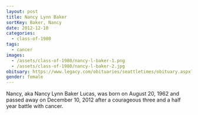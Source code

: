```yaml
---
layout: post
title: Nancy Lynn Baker
sortKey: Baker, Nancy
date: 2012-12-10
categories:
  - class-of-1980
tags:
  - cancer
images:
  - /assets/class-of-1980/nancy-l-baker-1.png
  - /assets/class-of-1980/nancy-l-baker-2.jpg
obituary: https://www.legacy.com/obituaries/seattletimes/obituary.aspx?n=Nancy-Lucas&pid=162053098
gender: female
---
```


Nancy, aka Nancy Lynn Baker Lucas, was born on August 20, 1962 and passed away on December 10, 2012 after a courageous three and a half year battle with cancer.
